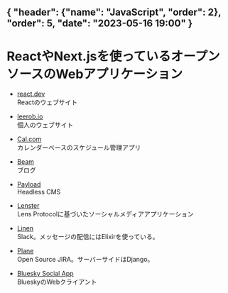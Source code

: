 { "header": {"name": "JavaScript", "order": 2}, "order": 5, "date": "2023-05-16 19:00" }
---
# ReactやNext.jsを使っているオープンソースのWebアプリケーション

* [react.dev](https://github.com/reactjs/react.dev)  
Reactのウェブサイト

* [leerob.io](https://github.com/leerob/leerob.io)  
個人のウェブサイト

* [Cal.com](https://github.com/calcom/cal.com)  
カレンダーベースのスケジュール管理アプリ

* [Beam](https://github.com/planetscale/beam)  
ブログ

* [Payload](https://github.com/payloadcms/payload)  
Headless CMS

* [Lenster](https://github.com/lensterxyz/lenster)  
Lens Protocolに基づいたソーシャルメディアアプリケーション

* [Linen](https://github.com/Linen-dev/linen.dev)  
Slack。メッセージの配信にはElixirを使っている。

* [Plane](https://github.com/makeplane/plane)  
Open Source JIRA。サーバーサイドはDjango。

* [Bluesky Social App](https://github.com/bluesky-social/social-app)  
BlueskyのWebクライアント